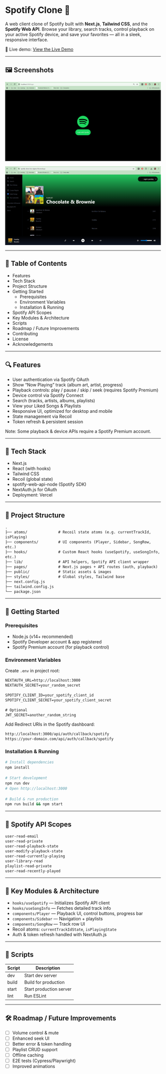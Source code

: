 # Spotify Clone 🎵

A web client clone of Spotify built with **Next.js**, **Tailwind CSS**, and the **Spotify Web API**.
Browse your library, search tracks, control playback on your active Spotify device, and save your favorites — all in a sleek, responsive interface.

📍 Live demo: [View the Live Demo](https://spotify-clone-bice-sigma-58.vercel.app)

------------------------------------------------------------

## 🖼️ Screenshots

![Login Screen](https://github.com/ragini-pandey/spotify-clone/blob/master/public/Screenshot-1.png)

![Dashboard](https://github.com/ragini-pandey/spotify-clone/blob/master/public/Screenshot-2.png)


------------------------------------------------------------

## 🧭 Table of Contents

- Features
- Tech Stack
- Project Structure
- Getting Started
  - Prerequisites
  - Environment Variables
  - Installation & Running
- Spotify API Scopes
- Key Modules & Architecture
- Scripts
- Roadmap / Future Improvements
- Contributing
- License
- Acknowledgements

------------------------------------------------------------

## 🔍 Features

- User authentication via Spotify OAuth
- Show “Now Playing” track (album art, artist, progress)
- Playback controls: play / pause / skip / seek (requires Spotify Premium)
- Device control via Spotify Connect
- Search (tracks, artists, albums, playlists)
- View your Liked Songs & Playlists
- Responsive UI, optimized for desktop and mobile
- State management via Recoil
- Token refresh & persistent session

Note: Some playback & device APIs require a Spotify Premium account.

------------------------------------------------------------

## 🧱 Tech Stack

- Next.js
- React (with hooks)
- Tailwind CSS
- Recoil (global state)
- spotify-web-api-node (Spotify SDK)
- NextAuth.js for OAuth
- Deployment: Vercel

------------------------------------------------------------

## 📁 Project Structure

```
.
├── atoms/              # Recoil state atoms (e.g. currentTrackId, isPlaying)
├── components/         # UI components (Player, Sidebar, SongRow, etc.)
├── hooks/              # Custom React hooks (useSpotify, useSongInfo, etc.)
├── lib/                # API helpers, Spotify API client wrapper
├── pages/              # Next.js pages + API routes (auth, playback)
├── public/             # Static assets & images
├── styles/             # Global styles, Tailwind base
├── next.config.js
├── tailwind.config.js
└── package.json
```

------------------------------------------------------------

## 🚀 Getting Started

### Prerequisites

- Node.js (v14+ recommended)
- Spotify Developer account & app registered
- Spotify Premium account (for playback control)

### Environment Variables

Create `.env` in project root:

```env
NEXTAUTH_URL=http://localhost:3000
NEXTAUTH_SECRET=your_random_secret

SPOTIFY_CLIENT_ID=your_spotify_client_id
SPOTIFY_CLIENT_SECRET=your_spotify_client_secret

# Optional
JWT_SECRET=another_random_string
```

Add Redirect URIs in the Spotify dashboard:

```
http://localhost:3000/api/auth/callback/spotify
https://your-domain.com/api/auth/callback/spotify
```

### Installation & Running

```bash
# Install dependencies
npm install

# Start development
npm run dev
# Open http://localhost:3000

# Build & run production
npm run build && npm start
```

------------------------------------------------------------

## 🔐 Spotify API Scopes

```text
user-read-email
user-read-private
user-read-playback-state
user-modify-playback-state
user-read-currently-playing
user-library-read
playlist-read-private
user-read-recently-played
```

------------------------------------------------------------

## 🧩 Key Modules & Architecture

- `hooks/useSpotify` — Initializes Spotify API client
- `hooks/useSongInfo` — Fetches detailed track info
- `components/Player` — Playback UI, control buttons, progress bar
- `components/Sidebar` — Navigation + playlists
- `components/SongRow` — Track row UI
- Recoil atoms: `currentTrackIdState`, `isPlayingState`
- Auth & token refresh handled with NextAuth.js

------------------------------------------------------------

## 🧪 Scripts

| Script   | Description              |
|----------|--------------------------|
| dev      | Start dev server         |
| build    | Build for production     |
| start    | Start production server  |
| lint     | Run ESLint               |

------------------------------------------------------------

## 🛠 Roadmap / Future Improvements

- [ ] Volume control & mute
- [ ] Enhanced seek UI
- [ ] Better error & token handling
- [ ] Playlist CRUD support
- [ ] Offline caching
- [ ] E2E tests (Cypress/Playwright)
- [ ] Improved animations

